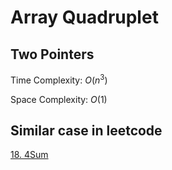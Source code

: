 # Array Quadruplet

## Two Pointers

Time Complexity: $O(n^3)$

Space Complexity: $O(1)$

## Similar case in leetcode

[18. 4Sum](https://leetcode.com/problems/4sum/)